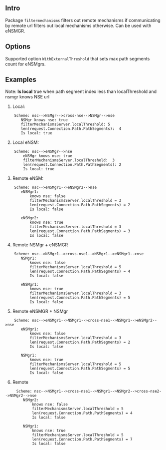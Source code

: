 ## Intro

Package `filtermechanisms` filters out remote mechanisms if communicating by remote url 
filters out local mechanisms otherwise. Can be used with eNSMGR.

## Options

Supported option `WithExternalThreshold` that sets max path segments count for eNSMgrs.

## Examples
Note: **Is local** true when path segment index less than localThreshold and nsmgr knows NSE url

 1. Local:
 ```
     Scheme: nsc-->NSMgr-->cross-nse-->NSMgr-->nse
        NSMgr knows nse: true 
        filterMechanismsServer.localThreshold: 5 
        len(request.Connection.Path.PathSegments):  4
        Is local: true
```

 2. Local eNSM:
 ```
     Scheme: nsc-->eNSMgr-->nse
         eNSMgr knows nse: true
         filterMechanismsServer.localThreshold:  3
         len(request.Connection.Path.PathSegments): 2
         Is local: true
```

 3. Remote eNSM:
 ```
     Scheme: nsc-->eNSMgr1-->eNSMgr2-->nse
        eNSMgr1:
            knows nse: false
            filterMechanismsServer.localThreshold = 3
            len(request.Connection.Path.PathSegments) = 2
            Is local: false

        eNSMgr2:
            knows nse: true
            filterMechanismsServer.localThreshold = 3
            len(request.Connection.Path.PathSegments) = 3
            Is local: false
```

 4. Remote NSMgr + eNSMGR
 ```
     Scheme: nsc-->NSMgr1-->cross-nse1-->NSMgr1-->eNSMgr1-->nse
        NSMgr1:
            knows nse: false
            filterMechanismsServer.localThreshold = 5
            len(request.Connection.Path.PathSegments) = 4
            Is local: false

        eNSMgr1:
            knows nse: true
            filterMechanismsServer.localThreshold = 3
            len(request.Connection.Path.PathSegments) = 5
            Is local: false
```

 5. Remote eNSMGR + NSMgr
 ```
     Scheme: nsc-->eNSMgr1-->NSMgr1-->cross-nse1-->NSMgr1-->eNSMgr2-->nse
        eNSMgr1:
            knows nse: false
            filterMechanismsServer.localThreshold = 3
            len(request.Connection.Path.PathSegments) = 2
            Is local: false

        NSMgr1:
            knows nse: true
            filterMechanismsServer.localThreshold = 5
            len(request.Connection.Path.PathSegments) = 5
            Is local: false
```
 
6. Remote

```
     Scheme: nsc-->NSMgr1-->cross-nse1-->NSMgr1-->NSMgr2-->cross-nse2-->NSMgr2-->nse
        NSMgr2:
            knows nse: false
            filterMechanismsServer.localThreshold = 5
            len(request.Connection.Path.PathSegments) = 4
            Is local: false

        NSMgr1:
            knows nse: true
            filterMechanismsServer.localThreshold = 5
            len(request.Connection.Path.PathSegments) = 7
            Is local: false
```